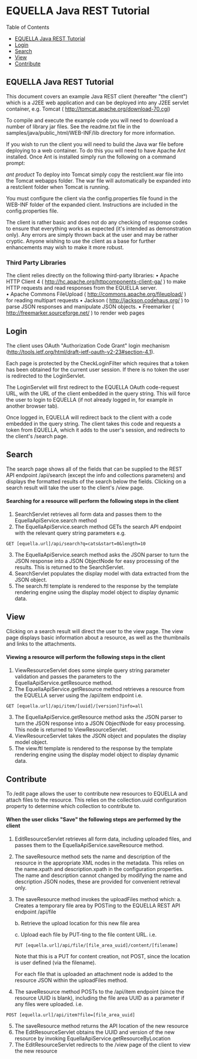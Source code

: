 # EQUELLA Java REST Tutorial

Table of Contents
* [EQUELLA Java REST Tutorial](equella-java-rest-tutorial)
* [Login](login)
* [Search](search)
* [View](view)
* [Contribute](contribute)

## EQUELLA Java REST Tutorial
This document covers an example Java REST client (hereafter "the client") which is a J2EE web application and can be deployed into any J2EE servlet container, e.g. Tomcat ( http://tomcat.apache.org/download-70.cgi)

To compile and execute the example code you will need to download a number of library jar files. See the readme.txt file in the samples/java/public_html/WEB-INF/lib directory for more information.

If you wish to run the client you will need to build the Java war file before deploying to a web container. To do this you will need to have Apache Ant installed. Once Ant is installed simply run the following on a command prompt:

*ant product*
To deploy into Tomcat simply copy the restclient.war file into the Tomcat webapps folder.  The war file will automatically be expanded into a restclient folder when Tomcat is running.

You must configure the client via the config.properties file found in the WEB-INF folder of the expanded client.  Instructions are included in the config.properties file.

The client is rather basic and does not do any checking of response codes to ensure that everything works as expected (it's intended as demonstration only).  Any errors are simply thrown back at the user and may be rather cryptic.  Anyone wishing to use the client as a base for further enhancements may wish to make it more robust.

### Third Party Libraries
The client relies directly on the following third-party libraries:
•  Apache HTTP Client 4 ( http://hc.apache.org/httpcomponents-client-ga/ ) to make HTTP requests and read responses from the EQUELLA server.  
•  Apache Commons FileUpload ( http://commons.apache.org/fileupload/ ) for reading multipart requests
•  Jackson ( http://jackson.codehaus.org/ ) to parse JSON responses and manipulate JSON objects.
•  Freemarker ( http://freemarker.sourceforge.net/ ) to render web pages

## Login
The client uses OAuth "Authorization Code Grant" login mechanism (http://tools.ietf.org/html/draft-ietf-oauth-v2-23#section-4.1). 

Each page is protected by the CheckLoginFilter which requires that a token has been obtained for the current user session. If there is no token the user is redirected to the LoginServlet.

The LoginServlet will first redirect to the EQUELLA OAuth code-request URL, with the URL of the client embedded in the query string. This will force the user to login to EQUELLA (if not already logged in, for example in another browser tab).

Once logged in, EQUELLA will redirect back to the client with a code embedded in the query string. The client takes this code and requests a token from EQUELLA, which it adds to the user's session, and redirects to the client's /search page.

## Search
The search page shows all of the fields that can be supplied to the REST API endpoint /api/search (except the info and collections parameters) and displays the formatted results of the search below the fields.  Clicking on a search result will take the user to the client's /view page.

#### Searching for a resource will perform the following steps in the client
1.  SearchServlet retrieves all form data and passes them to the EquellaApiService.search method
2.  The EquellaApiService.search method GETs the search API endpoint with the relevant query string parameters e.g. 
 ```
 GET [equella.url]/api/search?q=cats&start=0&length=10
```
3.  The EquellaApiService.search method asks the JSON parser to turn the JSON response into a JSON ObjectNode for easy processing of the results.  This is returned to the SearchServlet.
4.  SearchServlet populates the display model with data extracted from the JSON object.
5.  The search.ftl template is rendered to the response by the template rendering engine using the display model object to display dynamic data.
## View
Clicking on a search result will direct the user to the view page. The view page displays basic information about a resource, as well as the thumbnails and links to the attachments.  
#### Viewing a resource will perform the following steps in the client
1.  ViewResourceServlet does some simple query string parameter validation and passes the parameters to the EquellaApiService.getResource method.
2.  The EquellaApiService.getResource method retrieves a resource from the EQUELLA server using the /api/item endpoint i.e. 
```
GET [equella.url]/api/item/[uuid]/[version]?info=all 
```
3.  The EquellaApiService.getResource method asks the JSON parser to turn the JSON response into a JSON ObjectNode for easy processing.  This node is returned to ViewResourceServlet.
4.  ViewResourceServlet takes the JSON object and populates the display model object.
5.  The view.ftl template is rendered to the response by the template rendering engine using the display model object to display dynamic data.
## Contribute
To /edit page allows the user to contribute new resources to EQUELLA and attach files to the resource.  This relies on the collection.uuid configuration property to determine which collection to contribute to.
#### When the user clicks "Save" the following steps are performed by the client
1.  EditResourceServlet retrieves all form data, including uploaded files, and passes them to the EquellaApiService.saveResource method.
2.  The saveResource method sets the name and description of the resource in the appropriate XML nodes in the metadata.  This relies on the name.xpath and description.xpath in the configuration properties.  The name and description cannot changed by modifying the name and description JSON nodes, these are provided for convenient retrieval only.
3.  The saveResource method invokes the uploadFiles method which:
    a.  Creates a temporary file area by POSTing to the EQUELLA REST API endpoint /api/file
    
    b.  Retrieve the upload location for this new file area
    
    c.  Upload each file by PUT-ting to the file content URL.  i.e.
    ```
    PUT [equella.url]/api/file/[file_area_uuid]/content/[filename]  
    ```
    Note that this is a PUT for content creation, not POST, since the location is user defined (via the filename).
    
    For each file that is uploaded an attachment node is added to the resource JSON within the uploadFiles method.
4.  The saveResource method POSTs to the /api/item endpoint (since the resource UUID is blank), including the file area UUID as a parameter if any files were uploaded.  i.e. 
```
POST [equella.url]/api/item?file=[file_area_uuid]
```
5.  The saveResource method returns the API location of the new resource
6.  The EditResourceServlet obtains the UUID and version of the new resource by invoking EquellaApiService.getResourceByLocation
7.  The EditResourceServlet redirects to the /view page of the client to view the new resource
